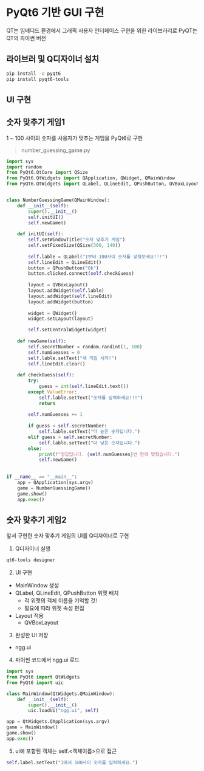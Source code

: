 # PyQt6 기반 GUI 구현
QT는 임베디드 환경에서 그래픽 사용자 인터페이스 구현을 위한 라이브러리로 PyQT는 QT의 파이썬 버전

## 라이브러 및 Q디자이너 설치
```sh
pip install -U pyqt6
pip install pyqt6-tools
```

## UI 구현

## 숫자 맞추기 게임1
1 ~ 100 사이의 숫자를 사용자가 맞추는 게임을 PyQt6로 구현

> number_guessing_game.py
```python
import sys
import random
from PyQt6.QtCore import QSize
from PyQt6.QtWidgets import QApplication, QWidget, QMainWindow
from PyQt6.QtWidgets import QLabel, QLineEdit, QPushButton, QVBoxLayout


class NumberGuessingGame(QMainWindow):
    def __init__(self):
        super().__init__()
        self.initUI()
        self.newGame()
    
    def initUI(self):
        self.setWindowTitle("숫자 맞추기 게임")
        self.setFixedSize(QSize(300, 140))
    
        self.lable = QLabel("1부터 100사이 숫자를 맞춰보세요!!!")
        self.lineEdit = QLineEdit()
        button = QPushButton("Ok")
        button.clicked.connect(self.checkGuess) 
    
        layout = QVBoxLayout()
        layout.addWidget(self.lable)
        layout.addWidget(self.lineEdit)
        layout.addWidget(button)
        
        widget = QWidget()
        widget.setLayout(layout)

        self.setCentralWidget(widget)
    
    def newGame(self):
        self.secretNumber = random.randint(1, 100)
        self.numGuesses = 0
        self.lable.setText("새 게임 시작!")
        self.lineEdit.clear()
    
    def checkGuess(self):
        try:
            guess = int(self.lineEdit.text())
        except ValueError:
            self.lable.setText("숫자를 입력하세요!!!")
            return
        
        self.numGuesses += 1
        
        if guess < self.secretNumber:
            self.lable.setText("더 높은 숫자입니다.")
        elif guess > self.secretNumber:
            self.lable.setText("더 낮은 숫자입니다.")
        else:
            print(f"정답입니다. {self.numGuesses}번 만에 맞췄습니다.")
            self.newGame()
        
        
if __name__ == "__main__":
    app = QApplication(sys.argv)
    game = NumberGuessingGame()
    game.show()
    app.exec()
```

## 숫자 맞추기 게임2
앞서 구현한 숫자 맞추기 게임의 UI를 Q디자이너로 구현

1. Q디자이너 실행
```sh
qt6-tools designer
```

2. UI 구현
- MainWindow 생성
- QLabel, QLineEdit, QPushButton 위젯 배치 
  - 각 위젯의 객체 이름을 기억할 것!
  - 필요에 따라 위젯 속성 편집
- Layout 적용
  - QVBoxLayout
  
3. 완성한 UI 저장
- ngg.ui

4. 파이썬 코드에서 ngg.ui 로드
```python
import sys
from PyQt6 import QtWidgets
from PyQt6 import uic

class MainWindow(QtWidgets.QMainWindow):
    def __init__(self):
        super().__init__()
        uic.loadUi("ngg.ui", self)

app = QtWidgets.QApplication(sys.argv)
game = MainWindow()
game.show()
app.exec()
```

5. ui에 포함된 객체는 self.<객체이름>으로 접근
```python
self.label.setText("1에서 100사이 숫자를 입력하세요.")
```
